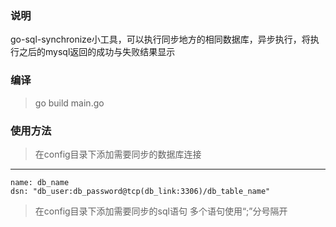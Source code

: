 ### 说明
go-sql-synchronize小工具，可以执行同步地方的相同数据库，异步执行，将执行之后的mysql返回的成功与失败结果显示
### 编译
> go build main.go
### 使用方法
> 在config目录下添加需要同步的数据库连接
---
``` 
name: db_name
dsn: "db_user:db_password@tcp(db_link:3306)/db_table_name"
```     
> 在config目录下添加需要同步的sql语句
> 多个语句使用“;”分号隔开
